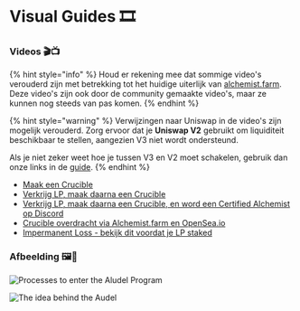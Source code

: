 # Visual Guides 🎞

### **Videos 🎬📺**

{% hint style="info" %}
Houd er rekening mee dat sommige video's verouderd zijn met betrekking tot het huidige uiterlijk van [alchemist.farm](https://alchemist.farm). Deze video's zijn ook door de community gemaakte video's, maar ze kunnen nog steeds van pas komen.
{% endhint %}

{% hint style="warning" %}
Verwijzingen naar Uniswap in de video's zijn mogelijk verouderd. Zorg ervoor dat je **Uniswap V2** gebruikt om liquiditeit beschikbaar te stellen, aangezien V3 niet wordt ondersteund. 

Als je niet zeker weet hoe je tussen V3 en V2 moet schakelen, gebruik dan onze links in de [guide](../../alchemist-token/acquiring-and-subscribing.md).
{% endhint %}

* [Maak een Crucible](https://www.youtube.com/watch?v=Rl9Rf-3Sp-8)
* [Verkrijg LP, maak daarna een Crucible](https://www.youtube.com/watch?v=Ga1qcQ6x3as)
* [Verkrijg LP, maak daarna een Crucible, en word een Certified Alchemist op Discord](https://www.youtube.com/watch?v=k7MO1QpqCds)
* [Crucible overdracht via Alchemist.farm en OpenSea.io](https://www.youtube.com/watch?v=i2MCYimelBM)
* [Impermanent Loss - bekijk dit voordat je LP staked](https://www.youtube.com/watch?v=8XJ1MSTEuU0)

### **Afbeelding 🖼🎨**

![Processes to enter the Aludel Program](https://i.imgur.com/7sK0Jr2.png)

![The idea behind the Audel](https://i.imgur.com/sutIhed.png)



